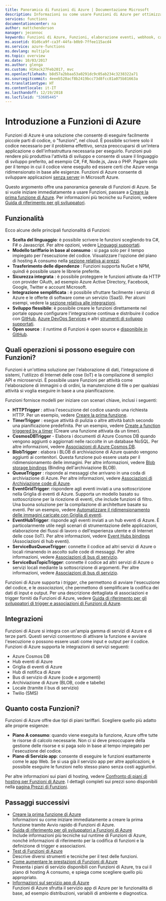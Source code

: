 ```yaml
---
title: Panoramica di Funzioni di Azure | Documentazione Microsoft
description: Informazioni su come usare Funzioni di Azure per ottimizzare i carichi di lavoro asincroni in pochi minuti.
services: functions
documentationcenter: na
author: mattchenderson
manager: jeconnoc
keywords: Funzioni di Azure, Funzioni, elaborazione eventi, webhook, calcolo dinamico, architettura senza server
ms.assetid: 01d6ca9f-ca3f-44fa-b0b9-7ffee115acd4
ms.service: azure-functions
ms.devlang: multiple
ms.topic: overview
ms.date: 10/03/2017
ms.author: glenga
ms.custom: H1Hack27Feb2017, mvc
ms.openlocfilehash: b8d57a2bbaa53a0291dc9c05ab234c3238322a71
ms.sourcegitcommit: 4eeeb520acf8b2419bcc73d8fcc81a075b81663a
ms.translationtype: HT
ms.contentlocale: it-IT
ms.lasthandoff: 12/19/2018
ms.locfileid: "53605445"
---
```

# <a name="an-introduction-to-azure-functions"></a>Introduzione a Funzioni di Azure  
Funzioni di Azure è una soluzione che consente di eseguire facilmente piccole parti di codice, o "funzioni", nel cloud. È possibile scrivere solo il codice necessario per il problema effettivo, senza preoccuparsi di un'intera applicazione o dell'infrastruttura necessaria per eseguirlo. Funzioni può rendere più produttiva l'attività di sviluppo e consente di usare il linguaggio di sviluppo preferito, ad esempio C#, F#, Node.js, Java o PHP. Pagare solo per il tempo in cui il codice viene eseguito ed essere certi che Azure venga ridimensionato in base alle esigenze. Funzioni di Azure consente di sviluppare applicazioni [senza server](https://azure.microsoft.com/solutions/serverless/) in Microsoft Azure.

Questo argomento offre una panoramica generale di Funzioni di Azure. Se si vuole iniziare immediatamente a usare Funzioni, passare a [Creare la prima funzione di Azure](functions-create-first-azure-function.md). Per informazioni più tecniche su Funzioni, vedere [Guida di riferimento per gli sviluppatori](functions-reference.md).

## <a name="features"></a>Funzionalità
Ecco alcune delle principali funzionalità di Funzioni:

* **Scelta del linguaggio**: è possibile scrivere le funzioni scegliendo tra C#, F# o Javascript. Per altre opzioni, vedere [Linguaggi supportati](supported-languages.md).
* **Modello tariffario in base al consumo** : si paga solo per il tempo impiegato per l'esecuzione del codice. Visualizzare l'opzione del piano di hosting A consumo nella [sezione relativa ai prezzi](#pricing).  
* **Trasferimento delle dipendenze** : Funzioni supporta NuGet e NPM, quindi è possibile usare le librerie preferite.  
* **Sicurezza integrata** : è possibile proteggere le funzioni attivate da HTTP con provider OAuth, ad esempio Azure Active Directory, Facebook, Google, Twitter e account Microsoft.  
* **Integrazione semplificata** : è possibile sfruttare facilmente i servizi di Azure e le offerte di software come un servizio (SaaS). Per alcuni esempi, vedere la [sezione relativa alle integrazioni](#integrations).  
* **Sviluppo flessibile**: è possibile creare le funzioni direttamente nel portale oppure configurare l'integrazione continua e distribuire il codice con [GitHub](../app-service/scripts/cli-continuous-deployment-github.md), [Azure DevOps Services](../app-service/scripts/cli-continuous-deployment-vsts.md) e altri [strumenti di sviluppo supportati](../app-service/deploy-local-git.md).  
* **Open source** : il runtime di Funzioni è open source e [disponibile in GitHub](https://github.com/azure/azure-webjobs-sdk-script).  

## <a name="what-can-i-do-with-functions"></a>Quali operazioni si possono eseguire con Funzioni?
Funzioni è un'ottima soluzione per l'elaborazione di dati, l'integrazione di sistemi, l'utilizzo di Internet delle cose (IoT) e la compilazione di semplici API e microservizi. È possibile usare Funzioni per attività come l'elaborazione di immagini o di ordini, la manutenzione di file o per qualsiasi attività si voglia eseguire in base a una pianificazione. 

Funzioni fornisce modelli per iniziare con scenari chiave, inclusi i seguenti:

* **HTTPTrigger** : attiva l'esecuzione del codice usando una richiesta HTTP. Per un esempio, vedere [Creare la prima funzione](functions-create-first-azure-function.md).
* **TimerTrigger** : esegue attività di pulizia o altre attività batch secondo una pianificazione predefinita. Per un esempio, vedere [Create a function triggered by a timer](functions-create-scheduled-function.md) (Creare una funzione attivata da un timer).
* **CosmosDBTrigger** - Elabora i documenti di Azure Cosmos DB quando vengono aggiunti o aggiornati nelle raccolte in un database NoSQL. Per altre informazioni, vedere [Associazioni di Azure Cosmos DB](functions-bindings-cosmosdb-v2.md).
* **BlobTrigger** : elabora i BLOB di archiviazione di Azure quando vengono aggiunti ai contenitori. Questa funzione può essere usata per il ridimensionamento delle immagini. Per altre informazioni, vedere [Blob storage bindings](functions-bindings-storage-blob.md) (Binding dell'archiviazione BLOB).
* **QueueTrigger** : risponde ai messaggi che arrivano in una coda di archiviazione di Azure. Per altre informazioni, vedere [Associazioni di Archiviazione code di Azure](functions-bindings-storage-queue.md).
* **EventGridTrigger**: rispondere agli eventi inviati a una sottoscrizione nella Griglia di eventi di Azure. Supporta un modello basato su sottoscrizione per la ricezione di eventi, che include funzioni di filtro. Una buona soluzione per la compilazione di architetture basate su eventi. Per un esempio, vedere [Automatizzare il ridimensionamento delle immagini caricate con Griglia di eventi](../event-grid/resize-images-on-storage-blob-upload-event.md).
* **EventHubTrigger**: risponde agli eventi inviati a un hub eventi di Azure. È particolarmente utile negli scenari di strumentazione delle applicazioni, elaborazione dei flussi di lavoro o dell'esperienza utente e di Internet delle cose (IoT). Per altre informazioni, vedere [Event Hubs bindings](functions-bindings-event-hubs.md) (Associazioni di hub eventi).
* **ServiceBusQueueTrigger**: connette il codice ad altri servizi di Azure o locali rimanendo in ascolto sulle code di messaggi. Per altre informazioni, vedere [Associazioni di bus di servizio](functions-bindings-service-bus.md).
* **ServiceBusTopicTrigger**: connette il codice ad altri servizi di Azure o servizi locali mediante la sottoscrizione di argomenti. Per altre informazioni, vedere [Associazioni di bus di servizio](functions-bindings-service-bus.md).

Funzioni di Azure supporta i *trigger*, che permettono di avviare l'esecuzione del codice, e le *associazioni*, che permettono di semplificare la codifica dei dati di input e output. Per una descrizione dettagliata di associazioni e trigger forniti da Funzioni di Azure, vedere [Guida di riferimento per gli sviluppatori di trigger e associazioni di Funzioni di Azure](functions-triggers-bindings.md).

## <a name="integrations"></a>Integrazioni
Funzioni di Azure si integra con un'ampia gamma di servizi di Azure e di terze parti. Questi servizi consentono di attivare la funzione e avviare l'esecuzione o possono essere usati come input e output per il codice. Funzioni di Azure supporta le integrazioni di servizi seguenti:

* Azure Cosmos DB
* Hub eventi di Azure
* Griglia di eventi di Azure
* Hub di notifica di Azure
* Bus di servizio di Azure (code e argomenti)
* Archiviazione di Azure (BLOB, code e tabelle)
* Locale (tramite il bus di servizio)
* Twilio (SMS)

## <a name="pricing"></a>Quanto costa Funzioni?
Funzioni di Azure offre due tipi di piani tariffari. Scegliere quello più adatto alle proprie esigenze: 

* **Piano A consumo**: quando viene eseguita la funzione, Azure offre tutte le risorse di calcolo necessarie. Non ci si deve preoccupare della gestione delle risorse e si paga solo in base al tempo impiegato per l'esecuzione del codice. 
* **Piano di Servizio app**: consente di eseguire le funzioni esattamente come le app Web. Se si usa già il servizio app per altre applicazioni, è possibile eseguire le funzioni nello stesso piano senza costi aggiuntivi. 

Per altre informazioni sui piani di hosting, vedere [Confronto di piani di hosting per Funzioni di Azure](functions-scale.md). I dettagli completi sui prezzi sono disponibili nella [pagina Prezzi di Funzioni](https://azure.microsoft.com/pricing/details/functions/).

## <a name="next-steps"></a>Passaggi successivi
* [Creare la prima funzione di Azure](functions-create-first-azure-function.md)  
   Informazioni su come iniziare immediatamente a creare la prima funzione tramite Avvio rapido di Funzioni di Azure. 
* [Guida di riferimento per gli sviluppatori a Funzioni di Azure](functions-reference.md)  
   Include informazioni più tecniche sul runtime di Funzioni di Azure, nonché informazioni di riferimento per la codifica di funzioni e la definizione di trigger e associazioni.
* [Test di Funzioni di Azure](functions-test-a-function.md)  
   Descrive diversi strumenti e tecniche per il test delle funzioni.
* [Come aumentare le prestazioni di Funzioni di Azure](functions-scale.md)  
  Presenta i piani di servizio disponibili con Funzioni di Azure, tra cui il piano di hosting A consumo, e spiega come scegliere quello più appropriato. 
* [Informazioni sul servizio app di Azure](../app-service/overview.md)  
  Funzioni di Azure sfrutta il servizio app di Azure per le funzionalità di base, ad esempio distribuzioni, variabili di ambiente e diagnostica. 


